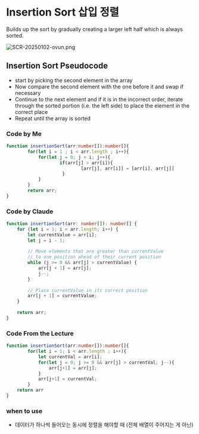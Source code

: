 # Insertion Sort 삽입 정렬

Builds up the sort by gradually creating a larger left half which is always sorted.

![SCR-20250102-ovun.png](..%2F..%2F..%2FScreenshots%2FSCR-20250102-ovun.png)


## Insertion Sort Pseudocode
- start by picking the second element in the array
- Now compare the second element with the one before it and swap if necessary
- Continue to the next element and if it is in the incorrect order, iterate through the sorted portion (i.e. the left side) to place the element in the correct place
- Repeat until the array is sorted


### Code by Me
```typescript
function insertionSort(arr:number[]):number[]{
		for(let i = 1 ; i < arr.length ; i++){
			for(let j = 0; j < i; j++){
					if(arr[j] > arr[i]){
							[arr[j], arr[i]] = [arr[i], arr[j]]
                     }
			}
        }
		return arr;
}


```

### Code by Claude
```typescript
function insertionSort(arr: number[]): number[] {
    for (let i = 1; i < arr.length; i++) {
        let currentValue = arr[i];
        let j = i - 1;
        
        // Move elements that are greater than currentValue
        // to one position ahead of their current position
        while (j >= 0 && arr[j] > currentValue) {
            arr[j + 1] = arr[j];
            j--;
        }
        
        // Place currentValue in its correct position
        arr[j + 1] = currentValue;
    }
    
    return arr;
}
```

### Code From the Lecture
```typescript
function insertionSort(arr:number[]):number[]{
		for(let i = 1; i < arr.length ; i++){
			let currentVal = arr[i];
			for(let j = 0; j >= 0 && arr[j] > currentVal; j--){
				arr[j+1] = arr[j];
            }
			arr[j+1] = currentVal;
        }
    return arr
}
```

### when to use
- 데이터가 하나씩 들어오는 동시에 정렬을 해야할 때 (전체 배열이 주어지는 게 아닌)

